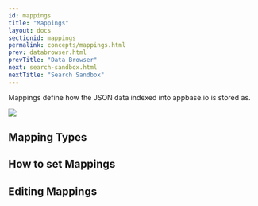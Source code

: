 ```yaml
---
id: mappings
title: "Mappings"
layout: docs
sectionid: mappings
permalink: concepts/mappings.html
prev: databrowser.html
prevTitle: "Data Browser"
next: search-sandbox.html
nextTitle: "Search Sandbox"
---
```


Mappings define how the JSON data indexed into appbase.io is stored as.

![](https://i.imgur.com/U7dZWye.png)


## Mapping Types


## How to set Mappings

## Editing Mappings